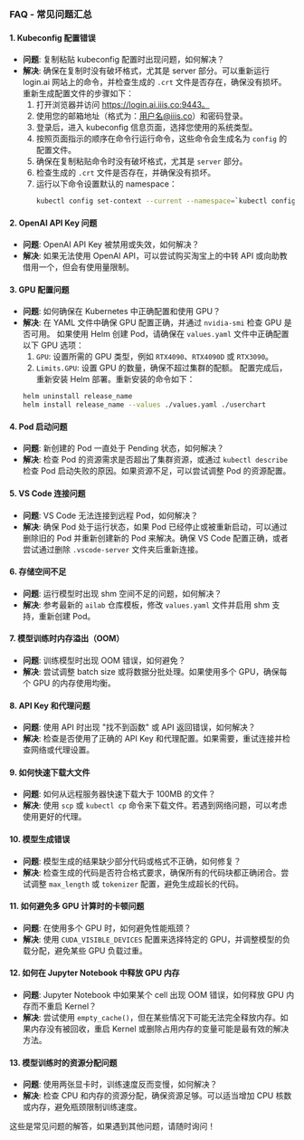 ### FAQ - 常见问题汇总

#### 1. **Kubeconfig 配置错误**
   - **问题**: 复制粘贴 kubeconfig 配置时出现问题，如何解决？
   - **解决**: 
   确保在复制时没有破坏格式，尤其是 server 部分。可以重新运行 login.ai 网站上的命令，并检查生成的 `.crt` 文件是否存在，确保没有损坏。
   重新生成配置文件的步骤如下：
     1. 打开浏览器并访问 https://login.ai.iiis.co:9443。
     2. 使用您的邮箱地址（格式为：用户名@iiis.co）和密码登录。
     3. 登录后，进入 kubeconfig 信息页面，选择您使用的系统类型。
     4. 按照页面指示的顺序在命令行运行命令，这些命令会生成名为 `config` 的配置文件。
     5. 确保在复制粘贴命令时没有破坏格式，尤其是 `server` 部分。
     6. 检查生成的 `.crt` 文件是否存在，并确保没有损坏。
     7. 运行以下命令设置默认的 namespace：
        ```bash
        kubectl config set-context --current --namespace=`kubectl config current-context | cut -d'-' -f 1`
        ```

#### 2. **OpenAI API Key 问题**
   - **问题**: OpenAI API Key 被禁用或失效，如何解决？
   - **解决**: 如果无法使用 OpenAI API，可以尝试购买淘宝上的中转 API 或向助教借用一个，但会有使用量限制。

#### 3. **GPU 配置问题**
   - **问题**: 如何确保在 Kubernetes 中正确配置和使用 GPU？
   - **解决**: 在 YAML 文件中确保 GPU 配置正确，并通过 `nvidia-smi` 检查 GPU 是否可用。
   如果使用 Helm 创建 Pod，请确保在 `values.yaml` 文件中正确配置以下 GPU 选项：
     1. `GPU`: 设置所需的 GPU 类型，例如 `RTX4090`、`RTX4090D` 或 `RTX3090`。
     2. `Limits.GPU`: 设置 GPU 的数量，确保不超过集群的配额。
   配置完成后，重新安装 Helm 部署。重新安装的命令如下：
     ```bash
     helm uninstall release_name
     helm install release_name --values ./values.yaml ./userchart
     ```

#### 4. **Pod 启动问题**
   - **问题**: 新创建的 Pod 一直处于 Pending 状态，如何解决？
   - **解决**: 检查 Pod 的资源需求是否超出了集群资源，或通过 `kubectl describe` 检查 Pod 启动失败的原因。如果资源不足，可以尝试调整 Pod 的资源配置。

#### 5. **VS Code 连接问题**
   - **问题**: VS Code 无法连接到远程 Pod，如何解决？
   - **解决**: 确保 Pod 处于运行状态，如果 Pod 已经停止或被重新启动，可以通过删除旧的 Pod 并重新创建新的 Pod 来解决。确保 VS Code 配置正确，或者尝试通过删除 `.vscode-server` 文件夹后重新连接。

#### 6. **存储空间不足**
   - **问题**: 运行模型时出现 shm 空间不足的问题，如何解决？
   - **解决**: 参考最新的 `ailab` 仓库模板，修改 `values.yaml` 文件并启用 shm 支持，重新创建 Pod。

#### 7. **模型训练时内存溢出（OOM）**
   - **问题**: 训练模型时出现 OOM 错误，如何避免？
   - **解决**: 尝试调整 batch size 或将数据分批处理。如果使用多个 GPU，确保每个 GPU 的内存使用均衡。

#### 8. **API Key 和代理问题**
   - **问题**: 使用 API 时出现 "找不到函数" 或 API 返回错误，如何解决？
   - **解决**: 检查是否使用了正确的 API Key 和代理配置。如果需要，重试连接并检查网络或代理设置。

#### 9. **如何快速下载大文件**
   - **问题**: 如何从远程服务器快速下载大于 100MB 的文件？
   - **解决**: 使用 `scp` 或 `kubectl cp` 命令来下载文件。若遇到网络问题，可以考虑使用更好的代理。

#### 10. **模型生成错误**
   - **问题**: 模型生成的结果缺少部分代码或格式不正确，如何修复？
   - **解决**: 检查生成的代码是否符合格式要求，确保所有的代码块都正确闭合。尝试调整 `max_length` 或 `tokenizer` 配置，避免生成超长的代码。

#### 11. **如何避免多 GPU 计算时的卡顿问题**
   - **问题**: 在使用多个 GPU 时，如何避免性能瓶颈？
   - **解决**: 使用 `CUDA_VISIBLE_DEVICES` 配置来选择特定的 GPU，并调整模型的负载分配，避免某些 GPU 负载过重。

#### 12. **如何在 Jupyter Notebook 中释放 GPU 内存**
   - **问题**: Jupyter Notebook 中如果某个 cell 出现 OOM 错误，如何释放 GPU 内存而不重启 Kernel？
   - **解决**: 尝试使用 `empty_cache()`，但在某些情况下可能无法完全释放内存。如果内存没有被回收，重启 Kernel 或删除占用内存的变量可能是最有效的解决方法。

#### 13. **模型训练时的资源分配问题**
   - **问题**: 使用两张显卡时，训练速度反而变慢，如何解决？
   - **解决**: 检查 CPU 和内存的资源分配，确保资源足够。可以适当增加 CPU 核数或内存，避免瓶颈限制训练速度。

这些是常见问题的解答，如果遇到其他问题，请随时询问！